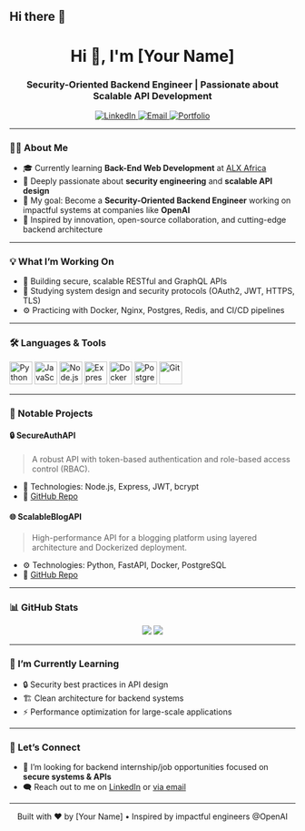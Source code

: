 ## Hi there 👋
<h1 align="center">Hi 👋, I'm [Your Name]</h1>
<h3 align="center">Security-Oriented Backend Engineer | Passionate about Scalable API Development</h3>

<p align="center">
  <a href="https://www.linkedin.com/in/yourprofile" target="_blank">
    <img src="https://img.shields.io/badge/LinkedIn-blue?style=flat&logo=linkedin" alt="LinkedIn" />
  </a>
  <a href="mailto:youremail@example.com">
    <img src="https://img.shields.io/badge/Email-D14836?style=flat&logo=gmail&logoColor=white" alt="Email" />
  </a>
  <a href="https://yourportfolio.com" target="_blank">
    <img src="https://img.shields.io/badge/Portfolio-000000?style=flat&logo=about.me&logoColor=white" alt="Portfolio" />
  </a>
</p>

---

### 👨‍💻 About Me

- 🎓 Currently learning **Back-End Web Development** at [ALX Africa](https://www.alxafrica.com/)
- 🔐 Deeply passionate about **security engineering** and **scalable API design**
- 💼 My goal: Become a **Security-Oriented Backend Engineer** working on impactful systems at companies like **OpenAI**
- 🚀 Inspired by innovation, open-source collaboration, and cutting-edge backend architecture

---

### 💡 What I’m Working On

- 🧪 Building secure, scalable RESTful and GraphQL APIs
- 📘 Studying system design and security protocols (OAuth2, JWT, HTTPS, TLS)
- ⚙️ Practicing with Docker, Nginx, Postgres, Redis, and CI/CD pipelines

---

### 🛠️ Languages & Tools

<p align="left">
  <img src="https://cdn.jsdelivr.net/gh/devicons/devicon/icons/python/python-original.svg" width="40" alt="Python"/>
  <img src="https://cdn.jsdelivr.net/gh/devicons/devicon/icons/javascript/javascript-original.svg" width="40" alt="JavaScript"/>
  <img src="https://cdn.jsdelivr.net/gh/devicons/devicon/icons/nodejs/nodejs-original.svg" width="40" alt="Node.js"/>
  <img src="https://cdn.jsdelivr.net/gh/devicons/devicon/icons/express/express-original.svg" width="40" alt="Express.js"/>
  <img src="https://cdn.jsdelivr.net/gh/devicons/devicon/icons/docker/docker-original.svg" width="40" alt="Docker"/>
  <img src="https://cdn.jsdelivr.net/gh/devicons/devicon/icons/postgresql/postgresql-original.svg" width="40" alt="PostgreSQL"/>
  <img src="https://cdn.jsdelivr.net/gh/devicons/devicon/icons/git/git-original.svg" width="40" alt="Git"/>
</p>

---

### 📌 Notable Projects

#### 🔒 **SecureAuthAPI**
> A robust API with token-based authentication and role-based access control (RBAC).
- 🔐 Technologies: Node.js, Express, JWT, bcrypt
- 📁 [GitHub Repo](https://github.com/yourusername/SecureAuthAPI)

#### 🌐 **ScalableBlogAPI**
> High-performance API for a blogging platform using layered architecture and Dockerized deployment.
- ⚙️ Technologies: Python, FastAPI, Docker, PostgreSQL
- 📁 [GitHub Repo](https://github.com/yourusername/ScalableBlogAPI)

---

### 📊 GitHub Stats

<p align="center">
  <img src="https://github-readme-stats.vercel.app/api?username=yourusername&show_icons=true&theme=react" />
  <img src="https://github-readme-stats.vercel.app/api/top-langs/?username=yourusername&layout=compact&theme=react" />
</p>

---

### 🧠 I’m Currently Learning

- 🔒 Security best practices in API design
- 🏗️ Clean architecture for backend systems
- ⚡ Performance optimization for large-scale applications

---

### 🤝 Let’s Connect

- 💼 I’m looking for backend internship/job opportunities focused on **secure systems & APIs**
- 🗨️ Reach out to me on [LinkedIn](https://www.linkedin.com/in/yourprofile) or [via email](mailto:youremail@example.com)

---

<p align="center">
  Built with ❤️ by [Your Name] • Inspired by impactful engineers @OpenAI
</p>

<!--
**elmehdiqriquach/elmehdiqriquach** is a ✨ _special_ ✨ repository because its `README.md` (this file) appears on your GitHub profile.

Here are some ideas to get you started:

- 🔭 I’m currently working on ...
- 🌱 I’m currently learning ...
- 👯 I’m looking to collaborate on ...
- 🤔 I’m looking for help with ...
- 💬 Ask me about ...
- 📫 How to reach me: ...
- 😄 Pronouns: ...
- ⚡ Fun fact: ...
-->
